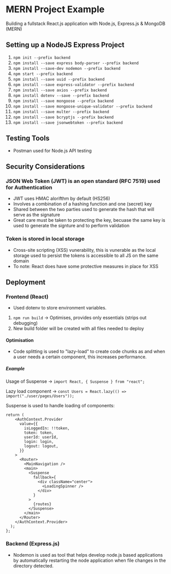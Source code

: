 # MERN Project Example
Building a fullstack React.js application with Node.js, Express.js &amp; MongoDB (MERN)

## Setting up a NodeJS Express Project

1. `npm init --prefix backend`
2. `npm install --save express body-parser --prefix backend`
3. `npm install --save-dev nodemon --prefix backend`
4. `npm start --prefix backend`
5. `npm install --save uuid --prefix backend`
6. `npm install --save express-validator --prefix backend`
7. `npm install --save axios --prefix backend`
8. `npm install dotenv --save --prefix backend`
9. `npm install --save mongoose --prefix backend`
10. `npm install --save mongoose-unique-validator --prefix backend`
11. `npm install --save multer --prefix backend`
12. `npm install --save bcryptjs --prefix backend`
13. `npm install --save jsonwebtoken --prefix backend`

## Testing Tools

- Postman used for Node.js API testing

## Security Considerations

### JSON Web Token (JWT) is an open standard (RFC 7519) used for Authentication

- JWT uses HMAC alorifthm by default (HS256)
- Involves a combination of a hashing function and one (secret) key 
- Shared between the two parties used to generate the hash that will serve as the signature
- Great care must be taken to protecting the key, becuase the same key is used to generate the signture and to perform validation

### Token is stored in local storage 

- Cross-site scripting (XSS) vunerability, this is vunerable as the local storage used to persist the tokens is accessible to all JS on the same domain
- To note: React does have some protective measures in place for XSS

## Deployment

### Frontend (React)

- Used dotenv to store environment variables.

1. `npm run build` -> Optimises, provides only essentials (strips out debugging)
2. New build folder will be created with all files needed to deploy

#### Optimisation 

- Code splitting is used to "lazy-load" to create code chunks as and when a user needs a certain component, this increases performance. 

##### Example

Usage of Suspense -> `import React, { Suspense } from "react";` 

Lazy load component -> `const Users = React.lazy(() => import("./user/pages/Users"));`

Suspense is used to handle loading of components:

```
return (
    <AuthContext.Provider
      value={{
        isLoggedIn: !!token,
        token: token,
        userId: userId,
        login: login,
        logout: logout,
      }}
    >
      <Router>
        <MainNavigation />
        <main>
          <Suspense
            fallback={
              <div className="center">
                <LoadingSpinner />
              </div>
            }
          >
            {routes}
          </Suspense>
        </main>
      </Router>
    </AuthContext.Provider>
  );
};
```

### Backend (Express.js)

- Nodemon is used as tool that helps develop node.js based applications by automatically restarting the node application when file changes in the directory detected.


